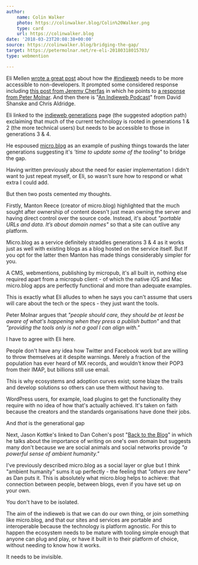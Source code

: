 ```yaml
---
author:
    name: Colin Walker
    photo: https://colinwalker.blog/Colin%20Walker.png
    type: card
    url: https://colinwalker.blog
date: '2018-03-23T20:08:38+00:00'
source: https://colinwalker.blog/bridging-the-gap/
target: https://petermolnar.net/re-eli-20180318015703/
type: webmention

---
```


Eli Mellen [wrote a great
post](https://eli.li/entry.php?id=20180318015703) about how the
[\#indieweb](https://colinwalker.blog?s=%23indieweb) needs to be more
accessible to non-developers. It prompted some considered response
including [this post from Jeremy
Cherfas](https://www.jeremycherfas.net/blog/a-user-considers) in which
he points to [a response from Peter
Molnar](https://petermolnar.net/re-eli-20180318015703/). And then there
is "[An Indieweb
Podcast](https://david.shanske.com/2018/03/18/an-indieweb-podcast-episode-0/)"
from David Shanske and Chris Aldridge.

Eli linked to the [indieweb
generations](https://indieweb.org/generations) page (the suggested
adoption path) exclaiming that much of the current technology is rooted
in generations 1 & 2 (the more technical users) but needs to be
accessible to those in generations 3 & 4.

He espoused [micro.blog](https://micro.blog) as an example of pushing
things towards the later generations suggesting it's *'time to update
some of the tooling"* to bridge the gap.

Having written previously about the need for easier implementation I
didn't want to just repeat myself, or Eli, so wasn't sure how to respond
or what extra I could add.

But then two posts cemented my thoughts.

Firstly, Manton Reece (creator of micro.blog) highlighted that the much
sought after ownership of content doesn't just mean owning the server
and having direct control over the source code. Instead, it's about
*"portable URLs and data. It’s about domain names"* so that a site can
outlive any platform.

Micro.blog as a service definitely straddles generations 3 & 4 as it
works just as well with existing blogs as a blog hosted on the service
itself. But If you opt for the latter then Manton has made things
considerably simpler for you.

A CMS, webmentions, publishing by micropub, it's all built in, nothing
else required apart from a micropub client - of which the native iOS and
Mac micro.blog apps are perfectly functional and more than adequate
examples.

This is exactly what Eli alludes to when he says you can't assume that
users will care about the tech or the specs - they just want the tools.

Peter Molnar argues that *"people should care, they should be at least
be aware of what's happening when they press a publish button"* and that
*"providing the tools only is not a goal I can align with."*

I have to agree with Eli here.

People don't have any idea how Twitter and Facebook work but are willing
to throw themselves at it despite warnings. Merely a fraction of the
population has ever heard of MX records, and wouldn't know their POP3
from their IMAP, but billions still use email.

This is why ecosystems and adoption curves exist; some blaze the trails
and develop solutions so others can use them without having to.

WordPress users, for example, load plugins to get the functionality they
require with no idea of how that's actually achieved. It's taken on
faith because the creators and the standards organisations have done
their jobs.

And *that* is the generational gap

Next, Jason Kottke's linked to Dan Cohen's post "[Back to the
Blog](https://dancohen.org/2018/03/21/back-to-the-blog/)" in which he
talks about the importance of writing on one's own domain but suggests
many don't because we are social animals and social networks provide *"a
powerful sense of ambient humanity."*

I've previously described micro.blog as a social layer or glue but I
think "ambient humanity" sums it up perfectly - the feeling that
*"others are here"* as Dan puts it. This is absolutely what micro.blog
helps to achieve: that connection between people, between blogs, even if
you have set up on your own.

You don't have to be isolated.

The aim of the indieweb is that we can do our own thing, or join
something like micro.blog, and that our sites and services are portable
and interoperable because the technology is platform agnostic. For this
to happen the ecosystem needs to be mature with tooling simple enough
that anyone can plug and play, or have it built in to their platform of
choice, without needing to know how it works.

It needs to be invisible.